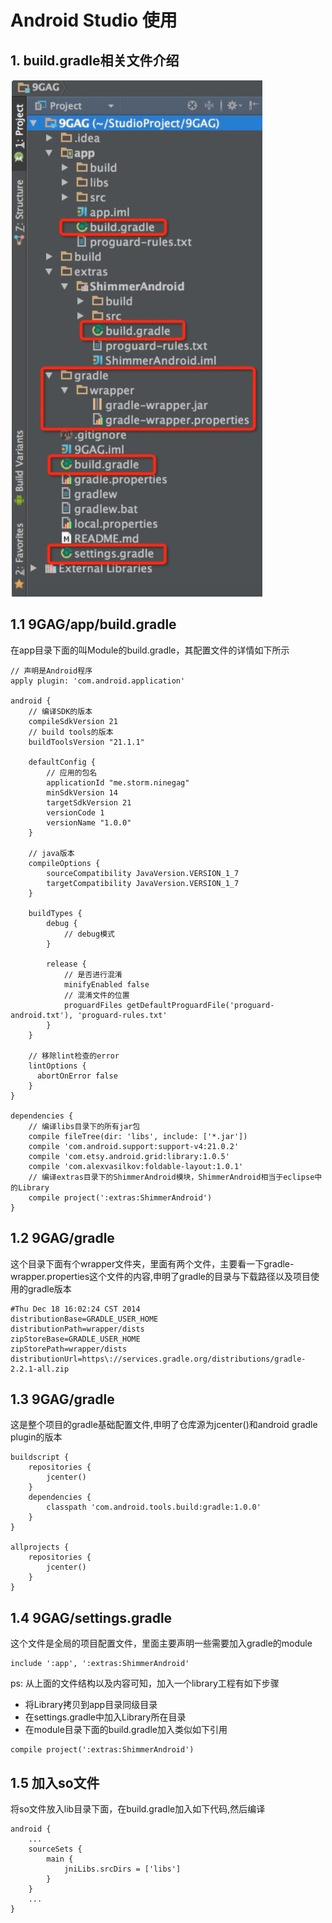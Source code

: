 # Android Studio 使用

## 1. build.gradle相关文件介绍

![](./pic/1C689CE5-D535-4CC4-A066-DC392D5840E0.png)

## 1.1 9GAG/app/build.gradle

在app目录下面的叫Module的build.gradle，其配置文件的详情如下所示

```
// 声明是Android程序
apply plugin: 'com.android.application'

android {
    // 编译SDK的版本
    compileSdkVersion 21
    // build tools的版本
    buildToolsVersion "21.1.1"

    defaultConfig {
    	// 应用的包名
        applicationId "me.storm.ninegag"
        minSdkVersion 14
        targetSdkVersion 21
        versionCode 1
        versionName "1.0.0"
    }

    // java版本
    compileOptions {
        sourceCompatibility JavaVersion.VERSION_1_7
        targetCompatibility JavaVersion.VERSION_1_7
    }
    
    buildTypes {
        debug {
            // debug模式
        }
        
        release {
            // 是否进行混淆
            minifyEnabled false
            // 混淆文件的位置
            proguardFiles getDefaultProguardFile('proguard-android.txt'), 'proguard-rules.txt'
        }
    }
    
    // 移除lint检查的error
    lintOptions {
      abortOnError false
    }
}

dependencies {
    // 编译libs目录下的所有jar包
    compile fileTree(dir: 'libs', include: ['*.jar'])
    compile 'com.android.support:support-v4:21.0.2'
    compile 'com.etsy.android.grid:library:1.0.5'
    compile 'com.alexvasilkov:foldable-layout:1.0.1'
    // 编译extras目录下的ShimmerAndroid模块，ShimmerAndroid相当于eclipse中的Library
    compile project(':extras:ShimmerAndroid')
}
```

## 1.2 9GAG/gradle

这个目录下面有个wrapper文件夹，里面有两个文件，主要看一下gradle-wrapper.properties这个文件的内容,申明了gradle的目录与下载路径以及项目使用的gradle版本

```
#Thu Dec 18 16:02:24 CST 2014
distributionBase=GRADLE_USER_HOME
distributionPath=wrapper/dists
zipStoreBase=GRADLE_USER_HOME
zipStorePath=wrapper/dists
distributionUrl=https\://services.gradle.org/distributions/gradle-2.2.1-all.zip
```

## 1.3 9GAG/gradle

这是整个项目的gradle基础配置文件,申明了仓库源为jcenter()和android gradle plugin的版本

```
buildscript {
    repositories {
        jcenter()
    }
    dependencies {
        classpath 'com.android.tools.build:gradle:1.0.0'
    }
}

allprojects {
    repositories {
        jcenter()
    }
}
```

## 1.4  9GAG/settings.gradle

这个文件是全局的项目配置文件，里面主要声明一些需要加入gradle的module
 
```
include ':app', ':extras:ShimmerAndroid'
```

ps: 从上面的文件结构以及内容可知，加入一个library工程有如下步骤

* 将Library拷贝到app目录同级目录
* 在settings.gradle中加入Library所在目录
* 在module目录下面的build.gradle加入类似如下引用

```
compile project(':extras:ShimmerAndroid')
```

## 1.5 加入so文件

将so文件放入lib目录下面，在build.gradle加入如下代码,然后编译

```
android {
    ...
    sourceSets {
        main {
            jniLibs.srcDirs = ['libs']
        }
    }
    ...
}
```